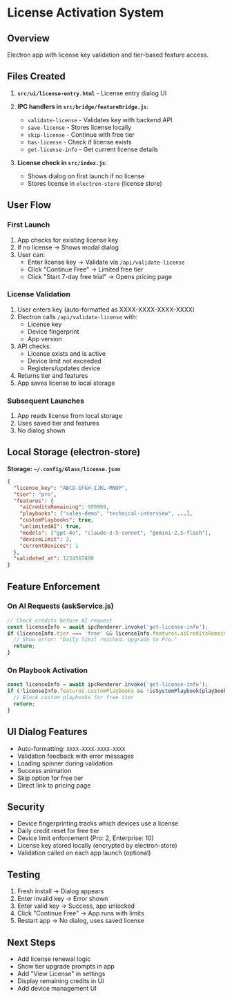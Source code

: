 # License Activation System

## Overview

Electron app with license key validation and tier-based feature access.

## Files Created

1. **`src/ui/license-entry.html`** - License entry dialog UI
2. **IPC handlers in `src/bridge/featureBridge.js`**:
   - `validate-license` - Validates key with backend API
   - `save-license` - Stores license locally
   - `skip-license` - Continue with free tier
   - `has-license` - Check if license exists
   - `get-license-info` - Get current license details

3. **License check in `src/index.js`**:
   - Shows dialog on first launch if no license
   - Stores license in `electron-store` (license store)

## User Flow

### First Launch
1. App checks for existing license key
2. If no license → Shows modal dialog
3. User can:
   - Enter license key → Validate via `/api/validate-license`
   - Click "Continue Free" → Limited free tier
   - Click "Start 7-day free trial" → Opens pricing page

### License Validation
1. User enters key (auto-formatted as XXXX-XXXX-XXXX-XXXX)
2. Electron calls `/api/validate-license` with:
   - License key
   - Device fingerprint
   - App version
3. API checks:
   - License exists and is active
   - Device limit not exceeded
   - Registers/updates device
4. Returns tier and features
5. App saves license to local storage

### Subsequent Launches
1. App reads license from local storage
2. Uses saved tier and features
3. No dialog shown

## Local Storage (electron-store)

**Storage: `~/.config/Glass/license.json`**

```json
{
  "license_key": "ABCD-EFGH-IJKL-MNOP",
  "tier": "pro",
  "features": {
    "aiCreditsRemaining": 999999,
    "playbooks": ["sales-demo", "technical-interview", ...],
    "customPlaybooks": true,
    "unlimitedAI": true,
    "models": ["gpt-4o", "claude-3-5-sonnet", "gemini-2.5-flash"],
    "deviceLimit": 2,
    "currentDevices": 1
  },
  "validated_at": 1234567890
}
```

## Feature Enforcement

### On AI Requests (askService.js)
```javascript
// Check credits before AI request
const licenseInfo = await ipcRenderer.invoke('get-license-info');
if (licenseInfo.tier === 'free' && licenseInfo.features.aiCreditsRemaining <= 0) {
  // Show error: "Daily limit reached. Upgrade to Pro."
  return;
}
```

### On Playbook Activation
```javascript
const licenseInfo = await ipcRenderer.invoke('get-license-info');
if (!licenseInfo.features.customPlaybooks && !isSystemPlaybook(playbook)) {
  // Block custom playbooks for free tier
  return;
}
```

## UI Dialog Features

- Auto-formatting: `XXXX-XXXX-XXXX-XXXX`
- Validation feedback with error messages
- Loading spinner during validation
- Success animation
- Skip option for free tier
- Direct link to pricing page

## Security

- Device fingerprinting tracks which devices use a license
- Daily credit reset for free tier
- Device limit enforcement (Pro: 2, Enterprise: 10)
- License key stored locally (encrypted by electron-store)
- Validation called on each app launch (optional)

## Testing

1. Fresh install → Dialog appears
2. Enter invalid key → Error shown
3. Enter valid key → Success, app unlocked
4. Click "Continue Free" → App runs with limits
5. Restart app → No dialog, uses saved license

## Next Steps

- Add license renewal logic
- Show tier upgrade prompts in app
- Add "View License" in settings
- Display remaining credits in UI
- Add device management UI


